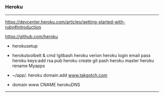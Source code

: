 ### Heroku
---
https://devcenter.heroku.com/articles/getting-started-with-ruby#introduction

https://github.com/heroku


- herokusetup

- herokutoolbelt & cmd !gitbash
heroku verion
heroku login
  email
  pass
heroku keys:add
  rsa.pub
heroku create
git pash heroku master
heroku rename Myapps

- ~/app/.
heroku domain.add www.takgotch.com
- domain
www CNAME herokuDNS
---




